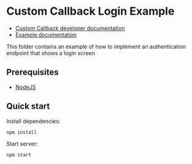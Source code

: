# Custom Callback Login Example

* [Custom Callback developer documentation](https://developer.helpscout.com/docs-api/restricted-docs/#custom-callback)
* [Example documentation](https://developer.helpscout.com/docs-api/restricted-docs/examples/#show-login-screen-when-signing-in)

This folder contains an example of how to implement an authentication endpoint that shows a login screen

## Prerequisites

* [NodeJS](https://nodejs.org/)

## Quick start

Install dependencies:

```
npm install
```

Start server:

```
npm start
```
